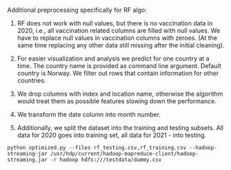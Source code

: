Additional preprocessing specifically for RF algo:

1. RF does not work with null values, but there is no vaccination data in 2020, i.e., all vaccination related columns are filled with null values. We have to replace null values in vaccination columns with zeroes. (At the same time replacing any other data still missing after the initial cleaning).

2. For easier visualization and analysis we predict for one country at a time. The country name is provided as command line argument. Default country is Norway. We filter out rows that contain information for other countries.

3. We drop columns with index and location name, otherwise the algorithm would treat them as possible features slowing down the performance. 

4. We transform the date column into month number.

5. Additionally, we split the dataset into the training and testing subsets. All data for 2020 goes into training set, all data for 2021 - into testing.


```
python optimized.py --files rf_testing.csv,rf_training.csv --hadoop-streaming-jar /usr/hdp/current/hadoop-mapreduce-client/hadoop-streaming.jar -r hadoop hdfs:///testdata/dummy.csv
```
